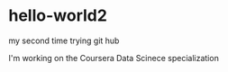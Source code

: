 # hello-world2
my second time trying git hub

I'm working on the Coursera Data Scinece specialization

